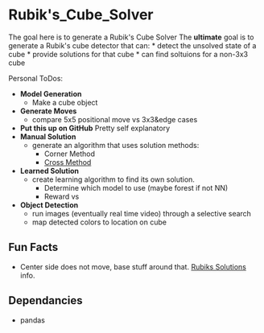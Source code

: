 # Rubik's_Cube_Solver

The goal here is to generate a Rubik's Cube Solver
The **ultimate** goal is to generate a Rubik's cube detector that can:
    * detect the unsolved state of a cube
    * provide solutions for that cube
    * can find soltuions for a non-3x3 cube

Personal ToDos:

* **Model Generation**  
    * Make a cube object
* **Generate Moves**
    * compare 5x5 positional move vs 3x3&edge cases
* **Put this up on GitHub** Pretty self explanatory
* **Manual Solution**
    * generate an algorithm that uses solution methods:
        * Corner Method
        * [Cross Method](http://www.rossnazirullah.com/students/images/Rubiks.pdf)
* **Learned Solution**
    * create learning algorithm to find its own solution.
        * Determine which model to use (maybe forest if not NN)
        * Reward vs 
* **Object Detection**
    * run images (eventually real time video) through a selective search
    * map detected colors to location on cube 

## Fun Facts

* Center side does not move, base stuff around that.
[Rubiks Solutions](https://en.wikipedia.org/wiki/Optimal_solutions_for_Rubik%27s_Cube) info.

## Dependancies

* pandas